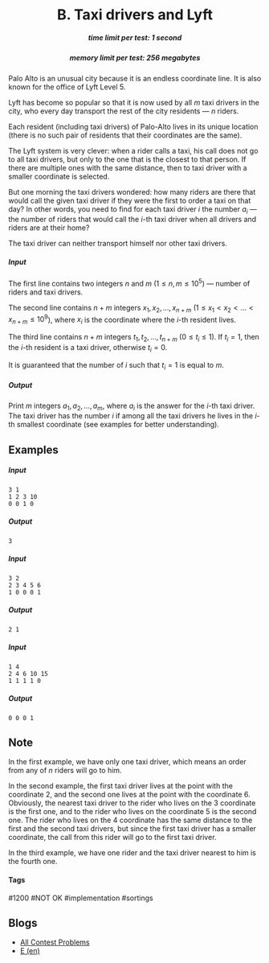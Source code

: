 <h1 style='text-align: center;'> B. Taxi drivers and Lyft</h1>

<h5 style='text-align: center;'>time limit per test: 1 second</h5>
<h5 style='text-align: center;'>memory limit per test: 256 megabytes</h5>

Palo Alto is an unusual city because it is an endless coordinate line. It is also known for the office of Lyft Level 5.

Lyft has become so popular so that it is now used by all $m$ taxi drivers in the city, who every day transport the rest of the city residents — $n$ riders.

Each resident (including taxi drivers) of Palo-Alto lives in its unique location (there is no such pair of residents that their coordinates are the same).

The Lyft system is very clever: when a rider calls a taxi, his call does not go to all taxi drivers, but only to the one that is the closest to that person. If there are multiple ones with the same distance, then to taxi driver with a smaller coordinate is selected.

But one morning the taxi drivers wondered: how many riders are there that would call the given taxi driver if they were the first to order a taxi on that day? In other words, you need to find for each taxi driver $i$ the number $a_{i}$ — the number of riders that would call the $i$-th taxi driver when all drivers and riders are at their home?

The taxi driver can neither transport himself nor other taxi drivers.

##### Input

The first line contains two integers $n$ and $m$ ($1 \le n,m \le 10^5$) — number of riders and taxi drivers.

The second line contains $n + m$ integers $x_1, x_2, \ldots, x_{n+m}$ ($1 \le x_1 < x_2 < \ldots < x_{n+m} \le 10^9$), where $x_i$ is the coordinate where the $i$-th resident lives. 

The third line contains $n + m$ integers $t_1, t_2, \ldots, t_{n+m}$ ($0 \le t_i \le 1$). If $t_i = 1$, then the $i$-th resident is a taxi driver, otherwise $t_i = 0$.

It is guaranteed that the number of $i$ such that $t_i = 1$ is equal to $m$.

##### Output

Print $m$ integers $a_1, a_2, \ldots, a_{m}$, where $a_i$ is the answer for the $i$-th taxi driver. The taxi driver has the number $i$ if among all the taxi drivers he lives in the $i$-th smallest coordinate (see examples for better understanding).

## Examples

##### Input


```text
3 1  
1 2 3 10  
0 0 1 0  

```
##### Output


```text
3 
```
##### Input


```text
3 2  
2 3 4 5 6  
1 0 0 0 1  

```
##### Output


```text
2 1 
```
##### Input


```text
1 4  
2 4 6 10 15  
1 1 1 1 0  

```
##### Output


```text
0 0 0 1 
```
## Note

In the first example, we have only one taxi driver, which means an order from any of $n$ riders will go to him.

In the second example, the first taxi driver lives at the point with the coordinate $2$, and the second one lives at the point with the coordinate $6$. Obviously, the nearest taxi driver to the rider who lives on the $3$ coordinate is the first one, and to the rider who lives on the coordinate $5$ is the second one. The rider who lives on the $4$ coordinate has the same distance to the first and the second taxi drivers, but since the first taxi driver has a smaller coordinate, the call from this rider will go to the first taxi driver.

In the third example, we have one rider and the taxi driver nearest to him is the fourth one.



#### Tags 

#1200 #NOT OK #implementation #sortings 

## Blogs
- [All Contest Problems](../Lyft_Level_5_Challenge_2018_-_Final_Round_(Open_Div._2).md)
- [E (en)](../blogs/E_(en).md)
